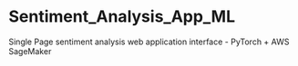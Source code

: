 # Sentiment_Analysis_App_ML
Single Page sentiment analysis web application interface - PyTorch + AWS SageMaker
